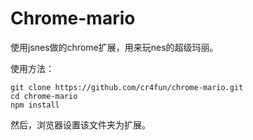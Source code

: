 # Chrome-mario

使用jsnes做的chrome扩展，用来玩nes的超级玛丽。

使用方法：

```
git clone https://github.com/cr4fun/chrome-mario.git
cd chrome-mario
npm install
```

然后，浏览器设置该文件夹为扩展。